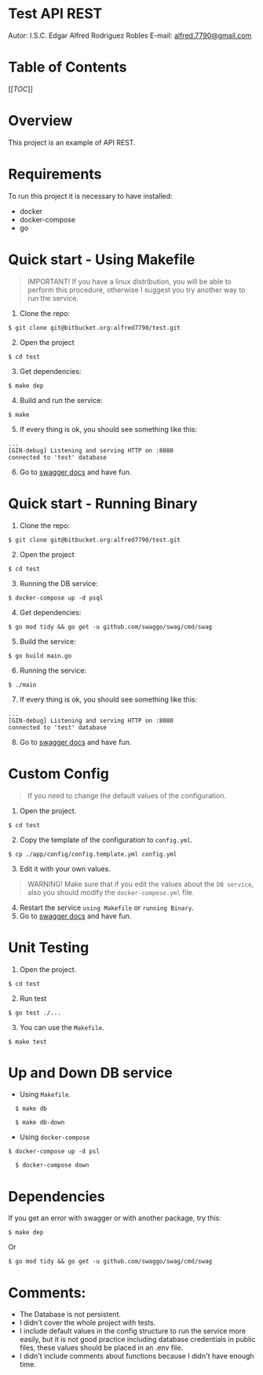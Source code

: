# Test API REST
Autor: I.S.C. Edgar Alfred Rodriguez Robles
E-mail: alfred.7790@gmail.com

# Table of Contents
[[_TOC_]]

# Overview
This project is an example of API REST.

# Requirements
To run this project it is necessary to have installed:
- docker
- docker-compose
- go

# Quick start - Using Makefile
> IMPORTANT! If you have a linux distribution, you will be able to perform this procedure, otherwise I suggest you try another way to run the service.
1. Clone the repo:
```shell
$ git clone git@bitbucket.org:alfred7790/test.git
```
2. Open the project
```shell
$ cd test
```
3. Get dependencies:
```shell
$ make dep
```
4. Build and run the service:
```shell
$ make
```
5. If every thing is ok, you should see something like this:
```shell
...
[GIN-debug] Listening and serving HTTP on :8080
connected to 'test' database
```
6. Go to [swagger docs](http:localhost:8080/v1/swagger/index.html) and have fun.

# Quick start - Running Binary
1. Clone the repo:
```shell
$ git clone git@bitbucket.org:alfred7790/test.git
```
2. Open the project
```shell
$ cd test
```
3. Running the DB service:
```shell
$ docker-compose up -d psql
```
4. Get dependencies:
```shell
$ go mod tidy && go get -u github.com/swaggo/swag/cmd/swag
```
5. Build the service:
```shell
$ go build main.go
```
6. Running the service:
```shell
$ ./main
```
7. If every thing is ok, you should see something like this:
```shell
...
[GIN-debug] Listening and serving HTTP on :8080
connected to 'test' database
```
8. Go to [swagger docs](http:localhost:8080/v1/swagger/index.html) and have fun.

# Custom Config
> If you need to change the default values of the configuration.
1. Open the project.
```shell
$ cd test
```
2. Copy the template of the configuration to `config.yml`.
```shell
$ cp ./app/config/config.template.yml config.yml
```
3. Edit it with your own values.
> WARNING! Make sure that if you edit the values about the `DB service`, also you should modify the `docker-compose.yml` file.
4. Restart the service `using Makefile` or `running Binary`.
5. Go to [swagger docs](http:localhost:8080/v1/swagger/index.html) and have fun.

# Unit Testing
1. Open the project.
```shell
$ cd test
```
2. Run test
```shell
$ go test ./...
```
3. You can use the `Makefile`.
```shell
$ make test
```
# Up and Down DB service
- Using `Makefile`.
```shell
  $ make db
```
```shell
  $ make db-down
```
- Using `docker-compose`
```shell
$ docker-compose up -d psl
```
```shell
  $ docker-compose down
```

# Dependencies
If you get an error with swagger or with another package, try this:
```shell
$ make dep
```
Or
```shell
$ go mod tidy && go get -u github.com/swaggo/swag/cmd/swag
```

# Comments:
- The Database is not persistent.
- I didn't cover the whole project with tests.
- I include default values in the config structure to run the service more easily,
  but it is not good practice including database credentials in public files, 
  these values should be placed in an .env file.
- I didn't include comments about functions because I didn't have enough time.